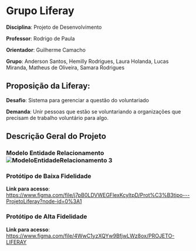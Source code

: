 # Grupo Liferay


**Disciplina**: Projeto de Desenvolvimento

**Professor**: Rodrigo de Paula

**Orientador**: Guilherme Camacho

**Grupo**: Anderson Santos, Hemilly Rodrigues, Laura Holanda, Lucas Miranda, Matheus de Oliveira, Samara Rodrigues 


## Proposição da Liferay:

**Desafio**: Sistema para gerenciar a questão do voluntariado

**Demanda**: Unir pessoas que estão se voluntariando a organizações que precisam de trabalho voluntário para algo.


## Descrição Geral do Projeto

### Modelo Entidade Relacionamento ![ModeloEntidadeRelacionamento 3](https://user-images.githubusercontent.com/54013675/162590337-64bbded8-74c9-40a3-b378-3db2bf899045.png)


### Protótipo de Baixa Fidelidade

**Link para acesso**: https://www.figma.com/file/j7pB0LDVWEGFlexKcyltpD/Prot%C3%B3tipo---ProjetoLiferay?node-id=0%3A1

### Protótipo de Alta Fidelidade

**Link para acesso**: https://www.figma.com/file/4WwC1yzXQYw9BfjwLWz8ox/PROJETO-LIFERAY
